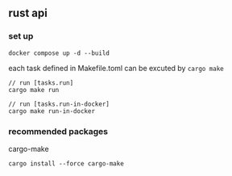 ## rust api

### set up

```
docker compose up -d --build
```

each task defined in Makefile.toml can be excuted by `cargo make`

```
// run [tasks.run]
cargo make run

// run [tasks.run-in-docker]
cargo make run-in-docker
```

### recommended packages

cargo-make

```
cargo install --force cargo-make
```